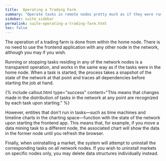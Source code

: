 ```yaml
---
title:  Operating a Trading Farm
summary: "Operate tasks in remote nodes pretty much as if they were running on the home node."
sidebar: suite_sidebar
permalink: suite-operating-a-trading-farm.html
toc: false
---
```


The operation of a trading farm is done from within the <a data-toggle="tooltip" data-original-title="{{site.data.concepts.home_node}}">home node</a>. There is no need to use the frontend application with any other node in the network, although you may if you wish.

Running or stopping tasks residing in any of the network nodes is a transparent operation, and works in the same way as if the tasks were in the home node. When a task is started, the process takes a snapshot of the state of the network at that point and traces all dependencies before starting the job at hand.

{% include callout.html type="success" content="This means that changes made in the distribution of tasks in the network at any point are recognized by each task upon starting." %}

However, entities that don't run in tasks&mdash;such as time machines and timeline charts in the charting space&mdash;function with the state of the network upon starting the frontend app. This means that, for example, if you move a data mining task to a different node, the associated chart will show the data in the former node until you refresh the browser.

Finally, when uninstalling a market, the system will attempt to uninstall the corresponding tasks on all network nodes. If you wish to uninstall markets on specific nodes only, you may delete data structures individually instead.